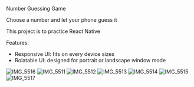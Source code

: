 Number Guessing Game

Choose a number and let your phone guess it

This project is to practice React Native

Features:
  - Responsive UI: fits on every device sizes
  - Rolatable UI: designed for portrait or landscape window mode

![IMG_5516](https://user-images.githubusercontent.com/73866831/115755348-744db080-a3c7-11eb-89fb-f7a3ac63a9bb.PNG)
![IMG_5511](https://user-images.githubusercontent.com/73866831/115755360-76177400-a3c7-11eb-87b4-a00ce13c6438.PNG)
![IMG_5512](https://user-images.githubusercontent.com/73866831/115755363-76177400-a3c7-11eb-934b-176fa4ace25d.PNG)
![IMG_5513](https://user-images.githubusercontent.com/73866831/115755364-76b00a80-a3c7-11eb-898a-6f1c9c71f7be.PNG)
![IMG_5514](https://user-images.githubusercontent.com/73866831/115755367-7748a100-a3c7-11eb-917d-3db9a1134836.PNG)
![IMG_5515](https://user-images.githubusercontent.com/73866831/115755369-7748a100-a3c7-11eb-8a7e-2027ec2b226a.PNG)
![IMG_5517](https://user-images.githubusercontent.com/73866831/115755355-757edd80-a3c7-11eb-8984-c5a01b517628.PNG)

